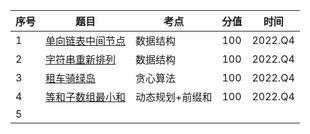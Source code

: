 | 序号 | 题目                                        | 考点            | 分值 | 时间    |
| ---- | ------------------------------------------- | --------------- | ---- | ------- |
| 1    | [单向链表中间节点](./1-单向链表中间节点.md)                             | 数据结构        | 100  | 2022.Q4 |
| 2    | [字符串重新排列](./2-字符串重新排列.md)     | 数据结构        | 100  | 2022.Q4 |
| 3    | [租车骑绿岛](3-租车骑绿岛.md)               | 贪心算法        | 100  | 2022.Q4 |
| 4    | [等和子数组最小和](./4-等和子数组最小和.md) | 动态规划+前缀和 | 100  | 2022.Q4 |
| 5    |                                             |                 |      |         |



